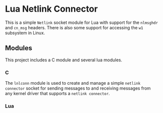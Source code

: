 # Lua Netlink Connector
This is a simple `Netlink` socket module for Lua with support for
the `nlmsghdr` and `cn_msg` headers.  There is also some
support for accessing the `w1` subsystem in Linux.

## Modules

This project includes a C module and several lua modules.

### C

The `lnlconn` module is used to create and manage a simple
`netlink connector` socket for sending messages to and
receiving messages from any kernel driver that supports
a `netlink connector`.

### Lua

